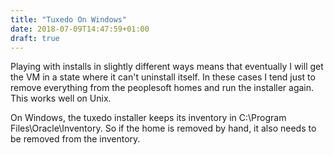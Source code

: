 ```yaml
---
title: "Tuxedo On Windows"
date: 2018-07-09T14:47:59+01:00
draft: true
---
```


Playing with installs in slightly different ways means that eventually I will get the VM in a state where it can't
uninstall itself. In these cases I tend just to remove everything from the peoplesoft homes and run the installer
again. This works well on Unix.

On Windows, the tuxedo installer keeps its inventory in C:\Program Files\Oracle\Inventory. So if the home is removed
by hand, it also needs to be removed from the inventory.



